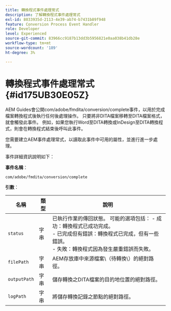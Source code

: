 ```yaml
---
title: 轉換程式事件處理常式
description: 了解轉換程式事件處理常式
exl-id: 8033935d-2113-4e39-ab74-b7431b89f948
feature: Conversion Process Event Handler
role: Developer
level: Experienced
source-git-commit: 83966cc9187b13dd3b5956821e0aa038b41db28e
workflow-type: tm+mt
source-wordcount: '189'
ht-degree: 3%

---
```


# 轉換程式事件處理常式 {#id175UB30E05Z}

AEM Guides會公開com/adobe/fmdita/conversion/complete事件，以用於完成檔案轉換程式後執行任何後處理操作。 只要將非DITA檔案移轉至DITA檔案格式，就會觸發此事件。 例如，如果您執行Word至DITA轉換或InDesign至DITA轉換程式，則會在轉換程式結束後呼叫此事件。

您需要建立AEM事件處理常式，以讀取此事件中可用的屬性，並進行進一步處理。

事件詳細資訊說明如下：

**事件名稱**：

```HTTP
com/adobe/fmdita/conversion/complete 
```

**引數**：

| 名稱 | 類型 | 說明 |
|----|----|-----------|
| `status` | 字串 | 已執行作業的傳回狀態。 可能的選項包括： -   成功：轉換程式已成功完成。 <br> -   已完成但有錯誤：轉換程式已完成，但有一些錯誤。 <br>-   失敗：轉換程式因為發生嚴重錯誤而失敗。 |
| `filePath` | 字串 | AEM存放庫中來源檔案\（待轉換\）的絕對路徑。 |
| `outputPath` | 字串 | 儲存轉換之DITA檔案的目的地位置的絕對路徑。 |
| `logPath` | 字串 | 將儲存轉換記錄之節點的絕對路徑。 |
